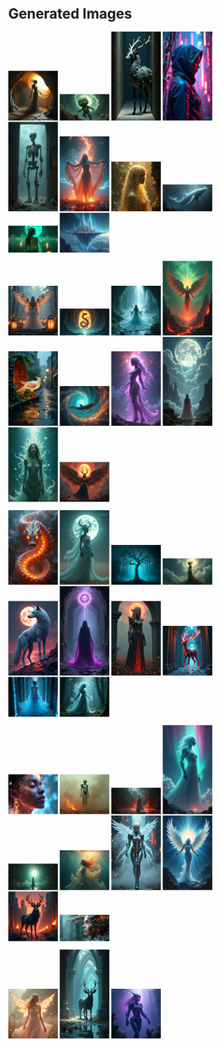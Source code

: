 # Generated Images



<img src="2025_06_21_01.png" width="100"/> <img src="2025_06_21_02.png" width="100"/> <img src="2025_06_21_03.png" width="100"/> <img src="2025_06_21_04.png" width="100"/> <img src="2025_06_21_05.png" width="100"/> <img src="2025_06_21_06.png" width="100"/> <img src="2025_06_21_07.png" width="100"/> <img src="2025_06_21_08.png" width="100"/> <img src="2025_06_21_09.png" width="100"/> <img src="2025_06_21_10.png" width="100"/>

<img src="2025_06_21_11.png" width="100"/> <img src="2025_06_21_12.png" width="100"/> <img src="2025_06_21_13.png" width="100"/> <img src="2025_06_21_14.png" width="100"/> <img src="2025_06_21_15.png" width="100"/> <img src="2025_06_21_16.png" width="100"/> <img src="2025_06_21_17.png" width="100"/> <img src="2025_06_21_18.png" width="100"/> <img src="2025_06_21_19.png" width="100"/> <img src="2025_06_21_20.png" width="100"/>

<img src="2025_06_21_21.png" width="100"/> <img src="2025_06_21_22.png" width="100"/> <img src="2025_06_21_23.png" width="100"/> <img src="2025_06_21_24.png" width="100"/> <img src="2025_06_21_25.png" width="100"/> <img src="2025_06_21_26.png" width="100"/> <img src="2025_06_21_27.png" width="100"/> <img src="2025_06_21_28.png" width="100"/> <img src="2025_06_21_29.png" width="100"/> <img src="2025_06_21_30.png" width="100"/>

<img src="2025_06_21_31.png" width="100"/> <img src="2025_06_21_32.png" width="100"/> <img src="2025_06_21_33.png" width="100"/> <img src="2025_06_21_34.png" width="100"/> <img src="2025_06_21_35.png" width="100"/> <img src="2025_06_21_36.png" width="100"/> <img src="2025_06_21_37.png" width="100"/> <img src="2025_06_21_38.png" width="100"/> <img src="2025_06_21_39.png" width="100"/> <img src="2025_06_21_40.png" width="100"/>

<img src="2025_06_21_41.png" width="100"/> <img src="2025_06_21_42.png" width="100"/> <img src="2025_06_21_43.png" width="100"/>